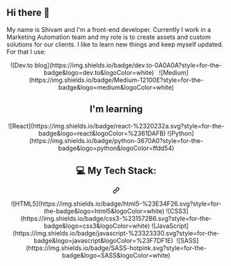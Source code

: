 ## Hi there 👋

My name is Shivam and I'm a front-end developer. Currently I work in a Marketing Automation team and my role is to create assets and custom solutions for our clients. I like to learn new things and keep myself updated. For that I use: 
<div align="center">
  ![Dev.to blog](https://img.shields.io/badge/dev.to-0A0A0A?style=for-the-badge&logo=dev.to&logoColor=white) &nbsp; ![Medium](https://img.shields.io/badge/Medium-12100E?style=for-the-badge&logo=medium&logoColor=white)
</div>

<div align="center"> <h2 class="markdown-heading" dir="auto"> I'm learning</h2> </div>
<div align="center"><span>![React](https://img.shields.io/badge/react-%2320232a.svg?style=for-the-badge&logo=react&logoColor=%2361DAFB)</span>&nbsp;<span>![Python](https://img.shields.io/badge/python-3670A0?style=for-the-badge&logo=python&logoColor=ffdd54)</span>
<div class="markdown-heading" dir="auto">
  <h2 class="heading-element" dir="auto">💻 My Tech Stack:</h2>
  <a id="user-content--my-tech-stack" class="anchor" aria-label="Permalink: 💻 My Tech Stack:" href="#-my-tech-stack">
    <svg class="octicon octicon-link" viewBox="0 0 16 16" version="1.1" width="16" height="16" aria-hidden="true">
      <path d="m7.775 3.275 1.25-1.25a3.5 3.5 0 1 1 4.95 4.95l-2.5 2.5a3.5 3.5 0 0 1-4.95 0 .751.751 0 0 1 .018-1.042.751.751 0 0 1 1.042-.018 1.998 1.998 0 0 0 2.83 0l2.5-2.5a2.002 2.002 0 0 0-2.83-2.83l-1.25 1.25a.751.751 0 0 1-1.042-.018.751.751 0 0 1-.018-1.042Zm-4.69 9.64a1.998 1.998 0 0 0 2.83 0l1.25-1.25a.751.751 0 0 1 1.042.018.751.751 0 0 1 .018 1.042l-1.25 1.25a3.5 3.5 0 1 1-4.95-4.95l2.5-2.5a3.5 3.5 0 0 1 4.95 0 .751.751 0 0 1-.018 1.042.751.751 0 0 1-1.042.018 1.998 1.998 0 0 0-2.83 0l-2.5 2.5a1.998 1.998 0 0 0 0 2.83Z"></path></svg>
  </a>
</div>
  <p dir="auto">
    ![HTML5](https://img.shields.io/badge/html5-%23E34F26.svg?style=for-the-badge&logo=html5&logoColor=white)&nbsp;![CSS3](https://img.shields.io/badge/css3-%231572B6.svg?style=for-the-badge&logo=css3&logoColor=white)&nbsp;![JavaScript](https://img.shields.io/badge/javascript-%23323330.svg?style=for-the-badge&logo=javascript&logoColor=%23F7DF1E)&nbsp;	![SASS](https://img.shields.io/badge/SASS-hotpink.svg?style=for-the-badge&logo=SASS&logoColor=white)
  </p>
</div>

<!--
**ShivamKr-Pandey/ShivamKr-Pandey** is a ✨ _special_ ✨ repository because its `README.md` (this file) appears on your GitHub profile.

Here are some ideas to get you started:

- 🔭 I’m currently working on ...
- 🌱 I’m currently learning ...
- 👯 I’m looking to collaborate on ...
- 🤔 I’m looking for help with ...
- 💬 Ask me about ...
- 📫 How to reach me: ...
- 😄 Pronouns: ...
- ⚡ Fun fact: ...
-->
